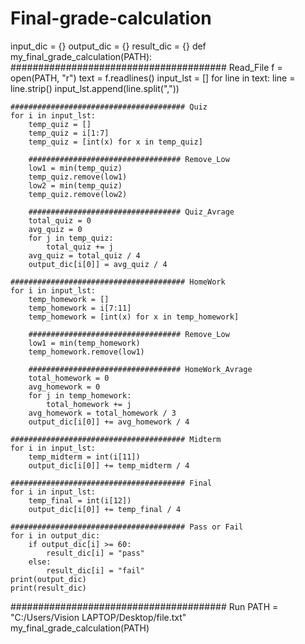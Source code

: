 # Final-grade-calculation
input_dic = {}
output_dic = {}
result_dic = {}
def my_final_grade_calculation(PATH):
    ####################################### Read_File
    f = open(PATH, "r")
    text = f.readlines()
    input_lst = []
    for line in text:
        line = line.strip()
        input_lst.append(line.split(","))

    ####################################### Quiz
    for i in input_lst:
        temp_quiz = []
        temp_quiz = i[1:7]
        temp_quiz = [int(x) for x in temp_quiz]

        ################################## Remove_Low
        low1 = min(temp_quiz)
        temp_quiz.remove(low1)
        low2 = min(temp_quiz)
        temp_quiz.remove(low2)

        ################################## Quiz_Avrage
        total_quiz = 0
        avg_quiz = 0
        for j in temp_quiz:
            total_quiz += j
        avg_quiz = total_quiz / 4
        output_dic[i[0]] = avg_quiz / 4

    ####################################### HomeWork
    for i in input_lst:
        temp_homework = []
        temp_homework = i[7:11]
        temp_homework = [int(x) for x in temp_homework]

        ################################## Remove_Low
        low1 = min(temp_homework)
        temp_homework.remove(low1)

        ################################## HomeWork_Avrage
        total_homework = 0
        avg_homework = 0
        for j in temp_homework:
            total_homework += j
        avg_homework = total_homework / 3
        output_dic[i[0]] += avg_homework / 4

    ####################################### Midterm
    for i in input_lst:
        temp_midterm = int(i[11])
        output_dic[i[0]] += temp_midterm / 4

    ####################################### Final
    for i in input_lst:
        temp_final = int(i[12])
        output_dic[i[0]] += temp_final / 4

    ####################################### Pass or Fail
    for i in output_dic:
        if output_dic[i] >= 60:
            result_dic[i] = "pass"
        else:
            result_dic[i] = "fail"
    print(output_dic)
    print(result_dic)

####################################### Run
PATH = "C:/Users/Vision LAPTOP/Desktop/file.txt"
my_final_grade_calculation(PATH)

